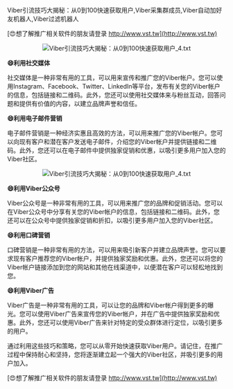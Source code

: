 Viber引流技巧大揭秘：从0到100快速获取用户,Viber采集群成员,Viber自动加好友机器人,Viber过滤机器人

[😍想了解推广相关软件的朋友请登录 http://www.vst.tw](http://www.vst.tw)

 <center><img src="https://vst.tw/MP4/tuiguang/png/4.png" alt="Viber引流技巧大揭秘：从0到100快速获取用户_4.txt"></center>

**😄利用社交媒体**

社交媒体是一种非常有用的工具，可以用来宣传和推广您的Viber帐户。您可以使用Instagram、Facebook、Twitter、LinkedIn等平台，发布有关您的Viber帐户的信息，包括链接和二维码。此外，您还可以使用社交媒体来与粉丝互动，回答问题和提供有价值的内容，以建立品牌声誉和信任。

**😄利用电子邮件营销**

电子邮件营销是一种经济实惠且高效的方法，可以用来推广您的Viber帐户。您可以向现有客户和潜在客户发送电子邮件，介绍您的Viber帐户并提供链接和二维码。此外，您还可以在电子邮件中提供独家促销和优惠，以吸引更多用户加入您的Viber社区。

 <center><img src="https://vst.tw/MP4/tuiguang/png/3.png" alt="Viber引流技巧大揭秘：从0到100快速获取用户_4.txt"></center>

**😄利用Viber公众号**

Viber公众号是一种非常有用的工具，可以用来推广您的品牌和促销活动。您可以在Viber公众号中分享有关您的Viber帐户的信息，包括链接和二维码。此外，您还可以在公众号中提供独家促销和折扣，以吸引更多用户加入您的Viber社区。

**😄利用口碑营销**

口碑营销是一种非常有用的方法，可以用来吸引新客户并建立品牌声誉。您可以要求现有客户推荐您的Viber帐户，并提供独家奖励和优惠。此外，您还可以将您的Viber帐户链接添加到您的网站和其他在线渠道中，以便潜在客户可以轻松地找到您。

**😄利用Viber广告**

Viber广告是一种非常有用的工具，可以让您的品牌和Viber帐户得到更多的曝光。您可以使用Viber广告来宣传您的Viber帐户，并在广告中提供独家奖励和优惠。此外，您还可以使用Viber广告来针对特定的受众群体进行定位，以吸引更多的用户。

通过利用这些技巧和策略，您可以从零开始快速获取Viber用户。请记住，在推广过程中保持耐心和坚持，您将逐渐建立起一个强大的Viber社区，并吸引更多的用户加入。

[😍想了解推广相关软件的朋友请登录 http://www.vst.tw](http://www.vst.tw)



